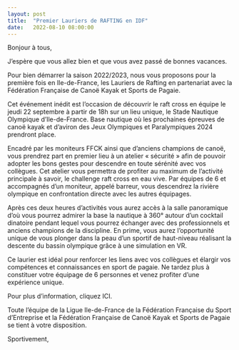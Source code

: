 ```yaml
---
layout: post
title:  "Premier Lauriers de RAFTING en IDF"
date:   2022-08-10 08:00:00
---
```

Bonjour à tous,

J’espère que vous allez bien et que vous avez passé de bonnes vacances.

Pour bien démarrer la saison 2022/2023, nous vous proposons pour la première fois en Ile-de-France, les Lauriers de Rafting en partenariat avec la Fédération Française de Canoë Kayak et Sports de Pagaie.

Cet événement inédit est l’occasion de découvrir le raft cross en équipe le jeudi 22 septembre à partir de 18h sur un lieu unique, le Stade Nautique Olympique d’Ile-de-France. Base nautique où les prochaines épreuves de canoë kayak et d’aviron des Jeux Olympiques et Paralympiques 2024 prendront place.

Encadré par les moniteurs FFCK ainsi que d’anciens champions de canoë, vous prendrez part en premier lieu à un atelier « sécurité » afin de pouvoir adopter les bons gestes pour descendre en toute sérénité avec vos collègues. Cet atelier vous permettra de profiter au maximum de l’activité principale à savoir, le challenge raft cross en eau vive. Par équipes de 6 et accompagnés d’un moniteur, appelé barreur, vous descendrez la rivière olympique en confrontation directe avec les autres équipages.

Après ces deux heures d’activités vous aurez accès à la salle panoramique d’où vous pourrez admirer la base la nautique à 360° autour d’un cocktail dinatoire pendant lequel vous pourrez échanger avec des professionnels et anciens champions de la discipline. En prime, vous aurez l’opportunité unique de vous plonger dans la peau d’un sportif de haut-niveau réalisant la descente du bassin olympique grâce à une simulation en VR.

Ce laurier est idéal pour renforcer les liens avec vos collègues et élargir vos compétences et connaissances en sport de pagaie. Ne tardez plus à constituer votre équipage de 6 personnes et venez profiter d’une expérience unique.

Pour plus d’information, cliquez ICI.


Toute l’équipe de la Ligue Ile-de-France de la Fédération Française du Sport d’Entreprise et la Fédération Française de Canoë Kayak et Sports de Pagaie se tient à votre disposition.

Sportivement,

<br />